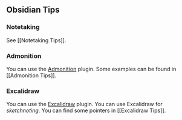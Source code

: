 ## Obsidian Tips

### Notetaking

See [[Notetaking Tips]].

### Admonition

You can use the [Admonition](https://github.com/valentine195/obsidian-admonition) plugin. Some examples can be found in [[Admonition Tips]].

### Excalidraw

You can use the [Excalidraw](https://github.com/zsviczian/obsidian-excalidraw-plugin) plugin. You can use Excalidraw for *sketchnoting*. You can find some pointers in [[Excalidraw Tips]].